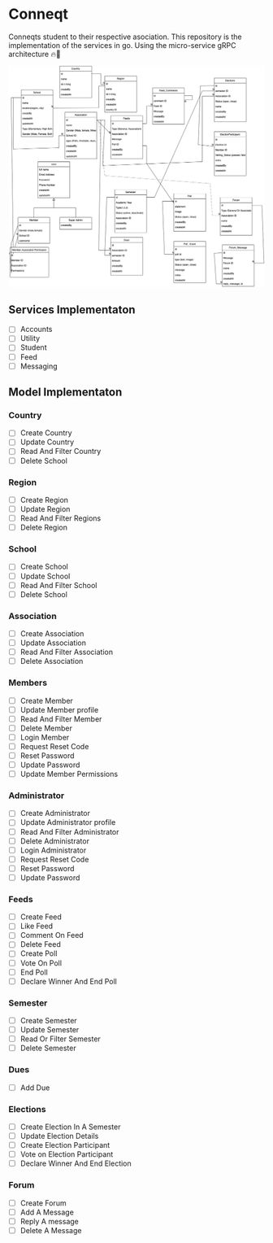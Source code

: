 # Conneqt

Conneqts student to their respective asociation. This repository is the implementation of the services in go. Using the micro-service gRPC architecture 🔥🤗

![Erd Diagram](https://github.com/Bendomey/Conneqt/blob/main/erd.png?raw=true)

## Services Implementaton

- [ ] Accounts
- [ ] Utility
- [ ] Student
- [ ] Feed
- [ ] Messaging

## Model Implementaton

### Country

- [ ] Create Country
- [ ] Update Country
- [ ] Read And Filter Country
- [ ] Delete School

### Region

- [ ] Create Region
- [ ] Update Region
- [ ] Read And Filter Regions
- [ ] Delete Region

### School

- [ ] Create School
- [ ] Update School
- [ ] Read And Filter School
- [ ] Delete School

### Association

- [ ] Create Association
- [ ] Update Association
- [ ] Read And Filter Association
- [ ] Delete Association

### Members

- [ ] Create Member
- [ ] Update Member profile
- [ ] Read And Filter Member
- [ ] Delete Member
- [ ] Login Member
- [ ] Request Reset Code
- [ ] Reset Password
- [ ] Update Password
- [ ] Update Member Permissions

### Administrator

- [ ] Create Administrator
- [ ] Update Administrator profile
- [ ] Read And Filter Administrator
- [ ] Delete Administrator
- [ ] Login Administrator
- [ ] Request Reset Code
- [ ] Reset Password
- [ ] Update Password

### Feeds

- [ ] Create Feed
- [ ] Like Feed
- [ ] Comment On Feed
- [ ] Delete Feed
- [ ] Create Poll
- [ ] Vote On Poll
- [ ] End Poll
- [ ] Declare Winner And End Poll

### Semester

- [ ] Create Semester
- [ ] Update Semester
- [ ] Read Or Filter Semester
- [ ] Delete Semester

### Dues

- [ ] Add Due

### Elections

- [ ] Create Election In A Semester
- [ ] Update Election Details
- [ ] Create Election Participant
- [ ] Vote on Election Participant
- [ ] Declare Winner And End Election

### Forum

- [ ] Create Forum
- [ ] Add A Message
- [ ] Reply A message
- [ ] Delete A Message
